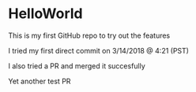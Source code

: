 # HelloWorld
This is my first GitHub repo to try out the features

I tried my first direct commit on 3/14/2018 @ 4:21 (PST)

I also tried a PR and merged it succesfully

Yet another test PR
